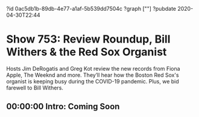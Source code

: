 ?id 0ac5db1b-89db-4e77-a1af-5b539dd7504c
?graph [""]
?pubdate 2020-04-30T22:44

# Show 753: Review Roundup, Bill Withers & the Red Sox Organist

Hosts Jim DeRogatis and Greg Kot review the new records from Fiona Apple, The Weeknd and more. They’ll hear how the Boston Red Sox's organist is keeping busy during the COVID-19 pandemic. Plus, we bid farewell to Bill Withers.

## 00:00:00 Intro: Coming Soon